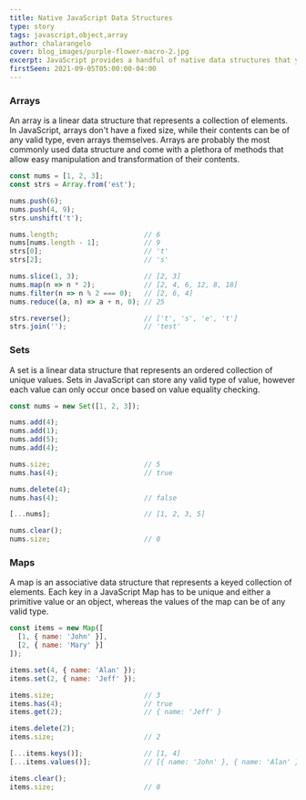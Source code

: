 ```yaml
---
title: Native JavaScript Data Structures
type: story
tags: javascript,object,array
author: chalarangelo
cover: blog_images/purple-flower-macro-2.jpg
excerpt: JavaScript provides a handful of native data structures that you can start using in your code right now.
firstSeen: 2021-09-05T05:00:00-04:00
---
```


### Arrays

An array is a linear data structure that represents a collection of elements. In JavaScript, arrays don't have a fixed size, while their contents can be of any valid type, even arrays themselves. Arrays are probably the most commonly used data structure and come with a plethora of methods that allow easy manipulation and transformation of their contents.

```js
const nums = [1, 2, 3];
const strs = Array.from('est');

nums.push(6);
nums.push(4, 9);
strs.unshift('t');

nums.length;                     // 6
nums[nums.length - 1];           // 9
strs[0];                         // 't'
strs[2];                         // 's'

nums.slice(1, 3);                // [2, 3]
nums.map(n => n * 2);            // [2, 4, 6, 12, 8, 18]
nums.filter(n => n % 2 === 0);   // [2, 6, 4]
nums.reduce((a, n) => a + n, 0); // 25

strs.reverse();                  // ['t', 's', 'e', 't']
strs.join('');                   // 'test'
```

### Sets

A set is a linear data structure that represents an ordered collection of unique values. Sets in JavaScript can store any valid type of value, however each value can only occur once based on value equality checking.

```js
const nums = new Set([1, 2, 3]);

nums.add(4);
nums.add(1);
nums.add(5);
nums.add(4);

nums.size;                       // 5
nums.has(4);                     // true

nums.delete(4);
nums.has(4);                     // false

[...nums];                       // [1, 2, 3, 5]

nums.clear();
nums.size;                       // 0
```

### Maps

A map is an associative data structure that represents a keyed collection of elements. Each key in a JavaScript Map has to be unique and either a primitive value or an object, whereas the values of the map can be of any valid type.

```js
const items = new Map([
  [1, { name: 'John' }],
  [2, { name: 'Mary' }]
]);

items.set(4, { name: 'Alan' });
items.set(2, { name: 'Jeff' });

items.size;                      // 3
items.has(4);                    // true
items.get(2);                    // { name: 'Jeff' }

items.delete(2);
items.size;                      // 2

[...items.keys()];               // [1, 4]
[...items.values()];             // [{ name: 'John' }, { name: 'Alan' }]

items.clear();
items.size;                      // 0
```
